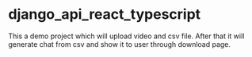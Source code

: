 # django_api_react_typescript
This a demo project which will upload video and csv file. After that it will generate chat from csv and show it to user through download page.
